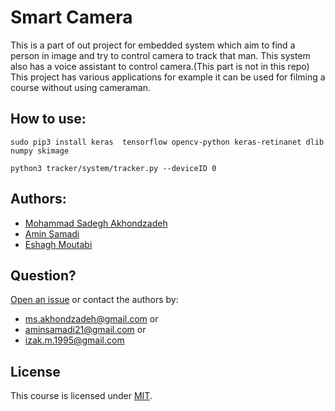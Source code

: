 # Smart Camera
This is a part of out project for embedded system which aim to find a person in image and try to control camera to track that man.
This system also has a voice assistant to control camera.(This part is not in this repo)
This project has various applications for example it can be used for filming a course without using cameraman.


## How to use:
~~~~
sudo pip3 install keras  tensorflow opencv-python keras-retinanet dlib numpy skimage
~~~~
~~~~
python3 tracker/system/tracker.py --deviceID 0
~~~~

## Authors:
  - [Mohammad Sadegh Akhondzadeh](http://msakhondzadeh.ece.iut.ac.ir)
  - [Amin Samadi](https://github.com/aminsmd)
  - [Eshagh Moutabi](https://github.com/EshaghMoutabi )


## Question?

  [Open an issue](../../issues) or contact the authors by:
  - [ms.akhondzadeh@gmail.com](mailto:ms.akhondzadeh@gmail.com) or
  - [aminsamadi21@gmail.com](aminsamadi21@gmail.com) or
  - [izak.m.1995@gmail.com](izak.m.1995@gmail.com)

  ## License

  This course is licensed under [MIT](LICENSE).
